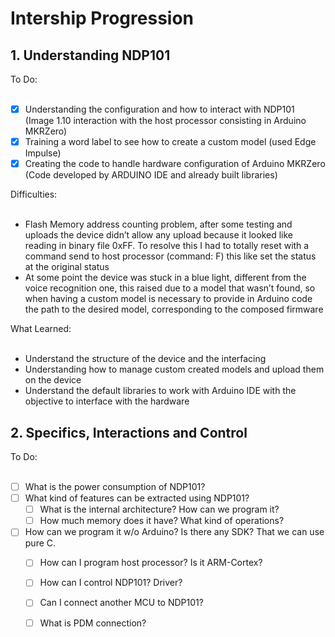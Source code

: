 # Intership Progression

## 1. Understanding NDP101

To Do:<br><br>

- [X] Understanding the configuration and how to interact with NDP101 (Image 1.10 interaction with the host processor consisting in Arduino MKRZero)
- [X] Training a word label to see how to create a custom model (used Edge Impulse)
- [X] Creating the code to handle hardware configuration of Arduino MKRZero (Code developed by ARDUINO IDE and already built libraries)

Difficulties:<br><br>

* Flash Memory address counting problem, after some testing and uploads the device didn’t allow any upload because it looked like reading in binary file 0xFF. To resolve this I had to totally reset with a command send to host processor (command: F) this like set the status at the original status
* At some point the device was stuck in a blue light, different from the voice recognition one, this raised due to a model that wasn’t found, so when having a custom model is necessary to provide in Arduino code the path to the desired model, corresponding to the composed firmware

What Learned:<br><br>

* Understand the structure of the device and the interfacing
* Understanding how to manage custom created models and upload them on the device
* Understand the default libraries to work with Arduino IDE with the objective to interface with the hardware

## 2. Specifics, Interactions and Control

To Do:<br><br>

- [ ] What is the power consumption of NDP101? 
- [ ] What kind of features can be extracted using NDP101?
    - [ ] What is the internal architecture? How can we program it? 
    - [ ] How much memory does it have? What kind of operations? 
- [ ] How can we program it w/o Arduino? Is there any SDK? That we can use pure C. 
    - [ ] How can I program host processor? Is it ARM-Cortex? 
    - [ ] How can I control NDP101? Driver? 
    - [ ] Can I connect another MCU to NDP101? 
    - [ ] What is PDM connection? 

